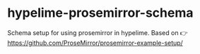 # hypelime-prosemirror-schema

Schema setup for using prosemirror in hypelime. Based on 👉 https://github.com/ProseMirror/prosemirror-example-setup/
